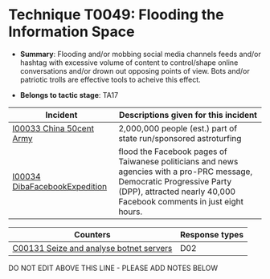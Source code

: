 # Technique T0049: Flooding the Information Space

* **Summary**: Flooding and/or mobbing social media channels feeds and/or hashtag with excessive volume of content to control/shape online conversations and/or drown out opposing points of view. Bots and/or patriotic trolls are effective tools to acheive this effect.

* **Belongs to tactic stage**: TA17


| Incident | Descriptions given for this incident |
| -------- | -------------------- |
| [I00033 China 50cent Army](../../generated_pages/incidents/I00033.md) | 2,000,000 people (est.) part of state run/sponsored astroturfing |
| [I00034 DibaFacebookExpedition](../../generated_pages/incidents/I00034.md) | flood the Facebook pages of Taiwanese politicians and news agencies with a pro-PRC message, Democratic Progressive Party (DPP), attracted nearly 40,000 Facebook comments in just eight hours. |



| Counters | Response types |
| -------- | -------------- |
| [C00131 Seize and analyse botnet servers](../../generated_pages/counters/C00131.md) | D02 |


DO NOT EDIT ABOVE THIS LINE - PLEASE ADD NOTES BELOW